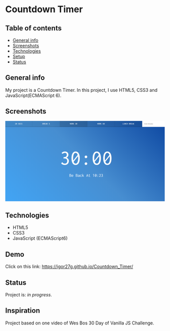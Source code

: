 # Countdown Timer 

## Table of contents

* [General info](#general-info)
* [Screenshots](#screenshots)
* [Technologies](#technologies)
* [Setup](#setup)
* [Status](#status)

## General info
My project is a Countdown Timer. In this project, I use HTML5, CSS3 and JavaScript(ECMAScript 6).

## Screenshots
![Example screenshot1](./img/screenshot1.png)


## Technologies
* HTML5 
* CSS3 
* JavaScript (ECMAScript6) 

## Demo
Click on this link: https://igor27g.github.io/Countdown_Timer/ 


## Status
Project is: _in progress_.

## Inspiration
Project based on one video of Wes Bos 30 Day of Vanilla JS Challenge.
